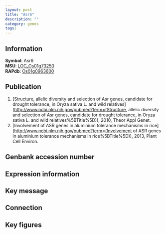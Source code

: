 ```yaml
---
layout: post
title: "Asr6"
description: ""
category: genes
tags: 
---
```


## Information
__Symbol__: Asr6  
__MSU__: [LOC_Os01g73250](http://rice.plantbiology.msu.edu/cgi-bin/ORF_infopage.cgi?orf=LOC_Os01g73250)  
__RAPdb__: [Os01g0963600](http://rapdb.dna.affrc.go.jp/viewer/gbrowse_details/irgsp1?name=Os01g0963600)  

## Publication
1. [Structure, allelic diversity and selection of Asr genes, candidate for drought tolerance, in Oryza sativa L. and wild relatives](http://www.ncbi.nlm.nih.gov/pubmed?term=(Structure, allelic diversity and selection of Asr genes, candidate for drought tolerance, in Oryza sativa L. and wild relatives%5BTitle%5D)), 2010, Theor Appl Genet.
2. [Involvement of ASR genes in aluminium tolerance mechanisms in rice](http://www.ncbi.nlm.nih.gov/pubmed?term=(Involvement of ASR genes in aluminium tolerance mechanisms in rice%5BTitle%5D)), 2013, Plant Cell Environ.

## Genbank accession number

## Expression information

## Key message

## Connection

## Key figures


